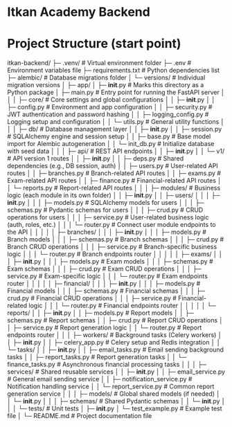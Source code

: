 # Itkan Academy Backend

# Project Structure (start point)

itkan-backend/
├─ .venv/                              # Virtual environment folder
├─ .env                                # Environment variables file
├─ requirements.txt                    # Python dependencies list
├─ alembic/                            # Database migrations folder
│  └─ versions/                        # Individual migration versions
│
├─ app/
│  ├─ __init__.py                      # Marks this directory as a Python package
│  ├─ main.py                          # Entry point for running the FastAPI server
│  │
│  ├─ core/                            # Core settings and global configurations
│  │  ├─ __init__.py
│  │  ├─ config.py                     # Environment and app configuration
│  │  ├─ security.py                   # JWT authentication and password hashing
│  │  ├─ logging_config.py             # Logging setup and configuration
│  │  └─ utils.py                      # General utility functions
│  │
│  ├─ db/                              # Database management layer
│  │  ├─ __init__.py
│  │  ├─ session.py                    # SQLAlchemy engine and session setup
│  │  ├─ base.py                       # Base model import for Alembic autogeneration
│  │  └─ init_db.py                    # Initialize database with seed data
│  │
│  ├─ api/                             # REST API endpoints
│  │  ├─ __init__.py
│  │  └─ v1/                           # API version 1 routes
│  │     ├─ __init__.py
│  │     ├─ deps.py                    # Shared dependencies (e.g., DB session, auth)
│  │     ├─ users.py                   # User-related API routes
│  │     ├─ branches.py                # Branch-related API routes
│  │     ├─ exams.py                   # Exam-related API routes
│  │     ├─ finance.py                 # Financial-related API routes
│  │     └─ reports.py                 # Report-related API routes
│  │
│  ├─ modules/                         # Business logic (each module in its own folder)
│  │  ├─ __init__.py
│  │  ├─ users/
│  │  │  ├─ __init__.py
│  │  │  ├─ models.py                  # SQLAlchemy models for users
│  │  │  ├─ schemas.py                 # Pydantic schemas for users
│  │  │  ├─ crud.py                    # CRUD operations for users
│  │  │  ├─ service.py                 # User-related business logic (auth, roles, etc.)
│  │  │  └─ router.py                  # Connect user module endpoints to the API
│  │  │
│  │  ├─ branches/
│  │  │  ├─ __init__.py
│  │  │  ├─ models.py                  # Branch models
│  │  │  ├─ schemas.py                 # Branch schemas
│  │  │  ├─ crud.py                    # Branch CRUD operations
│  │  │  ├─ service.py                 # Branch-specific business logic
│  │  │  └─ router.py                  # Branch endpoints router
│  │  │
│  │  ├─ exams/
│  │  │  ├─ __init__.py
│  │  │  ├─ models.py                  # Exam models
│  │  │  ├─ schemas.py                 # Exam schemas
│  │  │  ├─ crud.py                    # Exam CRUD operations
│  │  │  ├─ service.py                 # Exam-specific logic
│  │  │  └─ router.py                  # Exam endpoints router
│  │  │
│  │  ├─ financial/
│  │  │  ├─ __init__.py
│  │  │  ├─ models.py                  # Financial models
│  │  │  ├─ schemas.py                 # Financial schemas
│  │  │  ├─ crud.py                    # Financial CRUD operations
│  │  │  ├─ service.py                 # Financial-related logic
│  │  │  └─ router.py                  # Financial endpoints router
│  │  │
│  │  └─ reports/
│  │      ├─ __init__.py
│  │      ├─ models.py                 # Report models
│  │      ├─ schemas.py                # Report schemas
│  │      ├─ crud.py                   # Report CRUD operations
│  │      ├─ service.py                # Report generation logic
│  │      └─ router.py                 # Report endpoints router
│  │
│  ├─ workers/                         # Background tasks (Celery workers)
│  │  ├─ __init__.py
│  │  ├─ celery_app.py                 # Celery setup and Redis integration
│  │  └─ tasks/
│  │     ├─ __init__.py
│  │     ├─ email_tasks.py             # Email sending background tasks
│  │     ├─ report_tasks.py            # Report generation tasks
│  │     └─ finance_tasks.py           # Asynchronous financial processing tasks
│  │
│  ├─ services/                        # Shared reusable services
│  │  ├─ __init__.py
│  │  ├─ email_service.py              # General email sending service
│  │  ├─ notification_service.py       # Notification handling service
│  │  └─ report_service.py             # Common report generation service
│  │
│  ├─ models/                          # Global shared models (if needed)
│  │  └─ __init__.py
│  │
│  ├─ schemas/                         # Shared Pydantic schemas
│  │  └─ __init__.py
│  │
│  └─ tests/                           # Unit tests
│      ├─ __init__.py
│      └─ test_example.py              # Example test file
│
└─ README.md                           # Project documentation file

